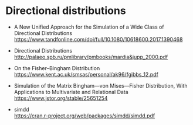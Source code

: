 # Directional distributions

- A New Unified Approach for the Simulation of a Wide Class of Directional Distributions <br />
  https://www.tandfonline.com/doi/full/10.1080/10618600.2017.1390468

- Directional Distributions <br />
  http://palaeo.spb.ru/pmlibrary/pmbooks/mardia&jupp_2000.pdf

- On the Fisher–Bingham Distribution <br />
  https://www.kent.ac.uk/smsas/personal/ak96/fgibbs_12.pdf

- Simulation of the Matrix Bingham—von Mises—Fisher Distribution, With Applications to Multivariate and Relational Data <br />
  https://www.jstor.org/stable/25651254

- simdd <br />
  https://cran.r-project.org/web/packages/simdd/simdd.pdf
